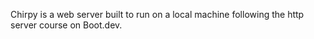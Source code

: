 Chirpy is a web server built to run on a local machine following the http server course on Boot.dev.
